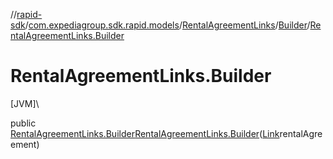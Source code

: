 //[rapid-sdk](../../../../index.md)/[com.expediagroup.sdk.rapid.models](../../index.md)/[RentalAgreementLinks](../index.md)/[Builder](index.md)/[RentalAgreementLinks.Builder](-rental-agreement-links.-builder.md)

# RentalAgreementLinks.Builder

[JVM]\

public [RentalAgreementLinks.Builder](index.md)[RentalAgreementLinks.Builder](-rental-agreement-links.-builder.md)([Link](../../-link/index.md)rentalAgreement)
